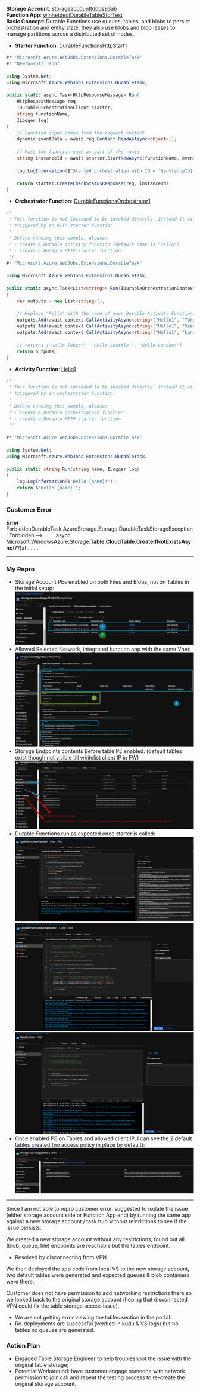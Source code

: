 **Storage Account**: [storageaccounttdpps93ab](https://ms.portal.azure.com/#@microsoft.onmicrosoft.com/resource/subscriptions/83e0d97e-09ce-4ef1-b908-b07072b805e3/resourceGroups/tdppsfuncapp/providers/Microsoft.Storage/storageAccounts/storageaccounttdpps93ab/overview) \
**Function App**: [winnetdediDurableTableStorTest](https://ms.portal.azure.com/#@microsoft.onmicrosoft.com/resource/subscriptions/83e0d97e-09ce-4ef1-b908-b07072b805e3/resourcegroups/tdppsfuncapp/providers/Microsoft.Web/sites/winnetdediDurableTableStorTest/functionsList) \
**Basic Concept**: Durable Functions use queues, tables, and blobs to persist orchestration and entity state, they also use blobs and blob leases to manage partitions across a distributed set of nodes.
- **Starter Function**: [DurableFunctionsHttpStart1](https://ms.portal.azure.com/#blade/WebsitesExtension/FunctionMenuBlade/code/resourceId/%2Fsubscriptions%2F83e0d97e-09ce-4ef1-b908-b07072b805e3%2FresourceGroups%2Ftdppsfuncapp%2Fproviders%2FMicrosoft.Web%2Fsites%2FwinnetdediDurableTableStorTest%2Ffunctions%2FDurableFunctionsHttpStart1)
```cs
#r "Microsoft.Azure.WebJobs.Extensions.DurableTask"
#r "Newtonsoft.Json"

using System.Net;
using Microsoft.Azure.WebJobs.Extensions.DurableTask;

public static async Task<HttpResponseMessage> Run(
    HttpRequestMessage req,
    IDurableOrchestrationClient starter,
    string functionName,
    ILogger log)
{
    // Function input comes from the request content.
    dynamic eventData = await req.Content.ReadAsAsync<object>();

    // Pass the function name as part of the route 
    string instanceId = await starter.StartNewAsync(functionName, eventData);

    log.LogInformation($"Started orchestration with ID = '{instanceId}'.");

    return starter.CreateCheckStatusResponse(req, instanceId);
}
```
- **Orchestrator Function**: [DurableFunctionsOrchestrator1](https://ms.portal.azure.com/#blade/WebsitesExtension/FunctionMenuBlade/code/resourceId/%2Fsubscriptions%2F83e0d97e-09ce-4ef1-b908-b07072b805e3%2FresourceGroups%2Ftdppsfuncapp%2Fproviders%2FMicrosoft.Web%2Fsites%2FwinnetdediDurableTableStorTest%2Ffunctions%2FDurableFunctionsOrchestrator1)
```cs
/*
 * This function is not intended to be invoked directly. Instead it will be
 * triggered by an HTTP starter function.
 * 
 * Before running this sample, please:
 * - create a Durable activity function (default name is "Hello")
 * - create a Durable HTTP starter function
 */
#r "Microsoft.Azure.WebJobs.Extensions.DurableTask"

using Microsoft.Azure.WebJobs.Extensions.DurableTask;

public static async Task<List<string>> Run(IDurableOrchestrationContext context)
{
    var outputs = new List<string>();

    // Replace "Hello" with the name of your Durable Activity Function.
    outputs.Add(await context.CallActivityAsync<string>("Hello1", "Tokyo"));
    outputs.Add(await context.CallActivityAsync<string>("Hello1", "Seattle"));
    outputs.Add(await context.CallActivityAsync<string>("Hello1", "London"));

    // returns ["Hello Tokyo!", "Hello Seattle!", "Hello London!"]
    return outputs;
}
```
- **Activity Function**: [Hello1](https://ms.portal.azure.com/#blade/WebsitesExtension/FunctionMenuBlade/code/resourceId/%2Fsubscriptions%2F83e0d97e-09ce-4ef1-b908-b07072b805e3%2FresourceGroups%2Ftdppsfuncapp%2Fproviders%2FMicrosoft.Web%2Fsites%2FwinnetdediDurableTableStorTest%2Ffunctions%2FHello1)
```cs
/*
 * This function is not intended to be invoked directly. Instead it will be
 * triggered by an orchestrator function.
 * 
 * Before running this sample, please:
 * - create a Durable orchestration function
 * - create a Durable HTTP starter function
 */

#r "Microsoft.Azure.WebJobs.Extensions.DurableTask"

using System.Net;
using Microsoft.Azure.WebJobs.Extensions.DurableTask;

public static string Run(string name, ILogger log)
{
    log.LogInformation($"Hello {name}!");
    return $"Hello {name}!";
}
```
### Customer Error
**Error** ForbiddenDurableTask.AzureStorage.Storage.DurableTaskStorageException : Forbidden --> ... ... async Microsoft.WindowsAzure.Storage.**Table.CloudTable.CreateIfNotExistsAsync**(??)at ... ...

---
### My Repro
- Storage Account PEs enabled on both Files and Blobs, not on Tables in the initial setup:
![Storage Account PEs](https://github.com/Xingyixzhang/Support_Repro/blob/main/DurableFuncPEstorTest/images/StoragePEendpoints.png)
- Allowed Selected Network, integrated function app with the same Vnet:
![StorageFWsetup](https://github.com/Xingyixzhang/Support_Repro/blob/main/DurableFuncPEstorTest/images/StorageNetworkFW.png)
- Storage Endpoints contents Before table PE enabled: (default tables exist though not visible till whitelist client IP in FW)
![BeforeTablePEenabledBeforeClientIPWhitelist](https://github.com/Xingyixzhang/Support_Repro/blob/main/DurableFuncPEstorTest/images/BeforeTablePEenabledBeforeClientIPWhitelist.png)
- Durable Functions run as expected once starter is called:
![Starter Succeeded](https://github.com/Xingyixzhang/Support_Repro/blob/main/DurableFuncPEstorTest/images/StarterRunLog.png)
![Orchestrator Succeeded](https://github.com/Xingyixzhang/Support_Repro/blob/main/DurableFuncPEstorTest/images/OrchestratorRunLog.png)
![Activity Succeeded](https://github.com/Xingyixzhang/Support_Repro/blob/main/DurableFuncPEstorTest/images/ActivityRunLog.png)
- Once enabled PE on Tables and allowed client IP, I can see the 2 default tables created (no access policy in place by default):
![Default Tables Created](https://github.com/Xingyixzhang/Support_Repro/blob/main/DurableFuncPEstorTest/images/DefaultTablesCreated.png)

---
Since I am not able to repro customer error, suggested to isolate the issue (either storage account side or Function App end) by running the same app against a new storage account / task hub without restrictions to see if the issue persists.

We created a new storage account without any restrictions, found out all (blob, queue, file) endpoints are reachable but the tables endpoint. 
- Resolved by disconnecting from VPN.
 
We then deployed the app code from local VS to the new storage account, two default tables were generated and expected queues & blob containers were there.

Customer does not have permission to add networking restrictions there so we looked back to the original storage account (hoping that disconnected VPN could fix the table storage access issue). 
- We are not getting error viewing the tables section in the portal. 
- Re-deployments are successful (verified in kudu & VS logs) but no tables no queues are generated.

### Action Plan
- Engaged Table Storage Engineer to help troubleshoot the issue with the original table storage;
- Potential Workaround: have customer engage someone with network permission to join call and repeat the testing process to re-create the original storage account.
